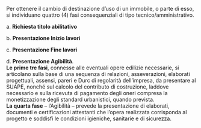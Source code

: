 Per ottenere il cambio di destinazione d’uso di un immobile, o parte di esso, si individuano quattro (4) fasi consequenziali di tipo tecnico/amministrativo.

a.	**Richiesta titolo abilitativo**

b.	**Presentazione Inizio lavori**

c.	**Presentazione Fine lavori**

d.	**Presentazione Agibilità**.
</br>
**Le prime tre fasi**, connesse alle eventuali opere edilizie necessarie, si articolano sulla base di una sequenza di relazioni, asseverazioni, elaborati progettuali, assensi, pareri e Durc di regolarità dell’impresa, da presentare al SUAPE, nonché sul calcolo del contributo di costruzione, laddove necessario e sulla ricevuta di pagamento degli oneri compresa la monetizzazione degli standard urbanistici, quando prevista.
</br>
**La quarta fase** – l’Agibilità – prevede la presentazione di elaborati, documenti e certificazioni attestanti che l’opera realizzata corrisponda al progetto e soddisfi le condizioni igieniche, sanitarie e di sicurezza.
